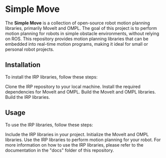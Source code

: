 # Simple Move
The **Simple Move** is a collection of open-source robot motion planning libraries, primarily MoveIt and OMPL. The goal of this project is to perform motion planning for robots in simple obstacle environments, without relying on ROS. This repository provides motion planning libraries that can be embedded into real-time motion programs, making it ideal for small or personal robot projects.

## Installation
To install the IRP libraries, follow these steps:

Clone the IRP repository to your local machine.
Install the required dependencies for MoveIt and OMPL.
Build the MoveIt and OMPL libraries.
Build the IRP libraries.

## Usage
To use the IRP libraries, follow these steps:

Include the IRP libraries in your project.
Initialize the MoveIt and OMPL libraries.
Use the IRP libraries to perform motion planning for your robot.
For more information on how to use the IRP libraries, please refer to the documentation in the "docs" folder of this repository.